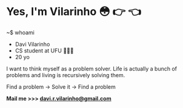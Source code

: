 # Yes, I'm Vilarinho 😳 👉 👈

~$ whoami

- Davi Vilarinho
- CS student at UFU 🔺🇧🇷
- 20 yo

I want to think myself as a problem solver. Life is actually a bunch of problems and living is recursively solving them.

Find a problem -> Solve it -> Find a problem

**Mail me >>> davi.r.vilarinho@gmail.com**
